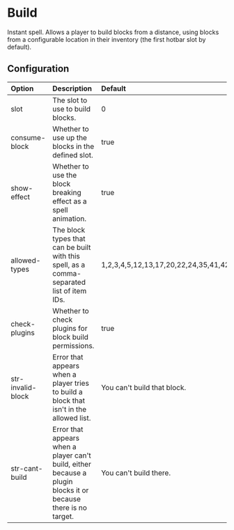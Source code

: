 # Build #

Instant spell. Allows a player to build blocks from a distance, using blocks from a configurable location in their inventory (the first hotbar slot by default).


## Configuration ##

| **Option** | **Description** | **Default** |
|:-----------|:----------------|:------------|
| slot       | The slot to use to build blocks. | 0           |
| consume-block | Whether to use up the blocks in the defined slot. | true        |
| show-effect | Whether to use the block breaking effect as a spell animation. | true        |
| allowed-types | The block types that can be built with this spell, as a comma-separated list of item IDs. | 1,2,3,4,5,12,13,17,20,22,24,35,41,42,43,44,45,47,48,49,50,53,57,65,67,80,85,87,88,89,91,92 |
| check-plugins | Whether to check plugins for block build permissions. | true        |
| str-invalid-block | Error that appears when a player tries to build a block that isn't in the allowed list. | You can't build that block. |
| str-cant-build | Error that appears when a player can't build, either because a plugin blocks it or because there is no target. | You can't build there. |